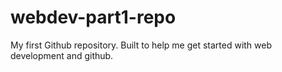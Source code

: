 # webdev-part1-repo
My first Github repository. Built to help me get started with web development and github.
